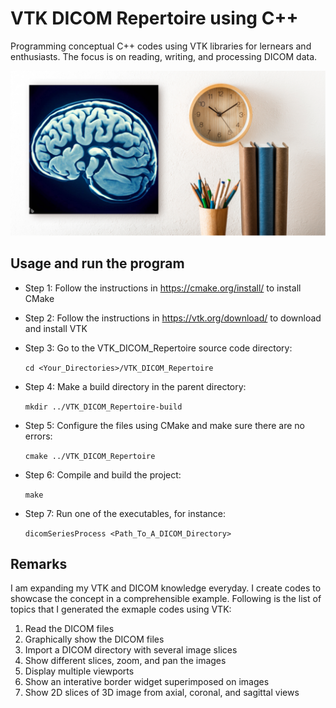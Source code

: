 # VTK DICOM Repertoire using C++
Programming conceptual C++ codes using VTK libraries for lernears and enthusiasts. 
The focus is on reading, writing, and processing DICOM data. 

![alt-text](https://github.com/nimamasoumi/VTK_DICOM_Repertoire/blob/main/dcm.png?raw=true)

## Usage and run the program ##

- Step 1:
  Follow the instructions in https://cmake.org/install/ to install CMake
  
- Step 2:
  Follow the instructions in https://vtk.org/download/ to download and install VTK
  
- Step 3:
  Go to the VTK_DICOM_Repertoire source code directory:
  
  `cd <Your_Directories>/VTK_DICOM_Repertoire`

- Step 4:
  Make a build directory in the parent directory:
  
  `mkdir ../VTK_DICOM_Repertoire-build`

- Step 5:
  Configure the files using CMake and make sure there are no errors:
  
  `cmake ../VTK_DICOM_Repertoire`

- Step 6:
  Compile and build the project:
  
  `make`

- Step 7:
  Run one of the executables, for instance:
  
  `dicomSeriesProcess <Path_To_A_DICOM_Directory>`

## Remarks ##

I am expanding my VTK and DICOM knowledge everyday. I create codes to showcase the concept in a comprehensible example. Following is the list of topics that I generated the exmaple codes using VTK:

1. Read the DICOM files
2. Graphically show the DICOM files
3. Import a DICOM directory with several image slices
4. Show different slices, zoom, and pan the images
5. Display multiple viewports 
6. Show an interative border widget superimposed on images
7. Show 2D slices of 3D image from axial, coronal, and sagittal views
